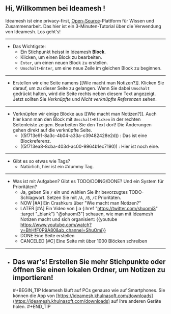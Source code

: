 ## Hi, Willkommen bei Ideamesh !

Ideamesh ist eine privacy-first, [Open-Source](https://github.com/khulnasoft/ideamesh)-Plattform für Wissen und Zusammenarbeit.
Das hier ist ein 3-Minuten-Tutorial über die Verwendung von Ideamesh. Los geht's!
- ---
- Das Wichtigste:
	- Ein Stichpunkt heisst in Ideamesh **Block**.
	- Klicken, um einen Block zu bearbeiten.
	- `Enter`, um einen neuen Block zu erstellen.
	- `Umschalt+Enter`,
	  um eine neue Zeile im gleichen Block zu beginnen.
- ---
- Erstellen wir eine Seite namens [[Wie macht man Notizen?]]. Klicken Sie darauf, um zu dieser Seite zu gelangen. Wenn Sie dabei `Umschalt` gedrückt halten, wird die Seite rechts neben diesem Text angezeigt. Jetzt sollten Sie _Verknüpfte_ und _Nicht verknüpfte Referenzen_ sehen.
- ---
- Verknüpfen wir einige Blöcke aus [[Wie macht man Notizen?]]. Auch hier kann man den Block mit `Umschalt+Klicken` in der rechten Seitenleiste zeigen. Bearbeiten Sie den Text dort! Die Änderungen gehen direkt auf die verknüpfte Seite.
	- ((5f713e91-8a3c-4b04-a33a-c39482428e2d)) : Das ist eine Blockreferenz.
	- ((5f713ea8-8cba-403d-ac00-9964b1ec7190)) : Hier ist noch eine.
- ---
- Gibt es so etwas wie Tags?
	- Natürlich, hier ist ein #dummy Tag.
- ---
- Was ist mit Aufgaben? Gibt es TODO/DOING/DONE? Und ein System für Prioritäten?
	- Ja, geben Sie `/` ein und wählen Sie ihr bevorzugtes TODO-Schlagwort. Setzen Sie mit `/A`, `/B`, `/C` Prioritäten.
	- NOW [#A] Ein Crashkurs über "Wie macht man Notizen?"
	- LATER [#A] Ein Video von [:a {:href "https://twitter.com/shuomi3" :target "_blank"} "@shuomi3"] schauen, wie man mit Ideamesh Notizen macht und sich organisiert:
	  {{youtube https://www.youtube.com/watch?v=BhHfF0P9A80&ab_channel=ShuOmi}}
	- DONE Eine Seite erstellen
	- CANCELED [#C] Eine Seite mit über 1000 Blöcken schreiben
- ---
- Das war's! Erstellen Sie mehr Stichpunkte oder öffnen Sie einen lokalen Ordner, um Notizen zu importieren!
  ---
  #+BEGIN_TIP
  Ideamesh läuft auf PCs genauso wie auf Smartphones. Sie können die App von [https://ideamesh.khulnasoft.com/downloads](https://ideamesh.khulnasoft.com/downloads) auf Ihre anderen Geräte holen.
  #+END_TIP
